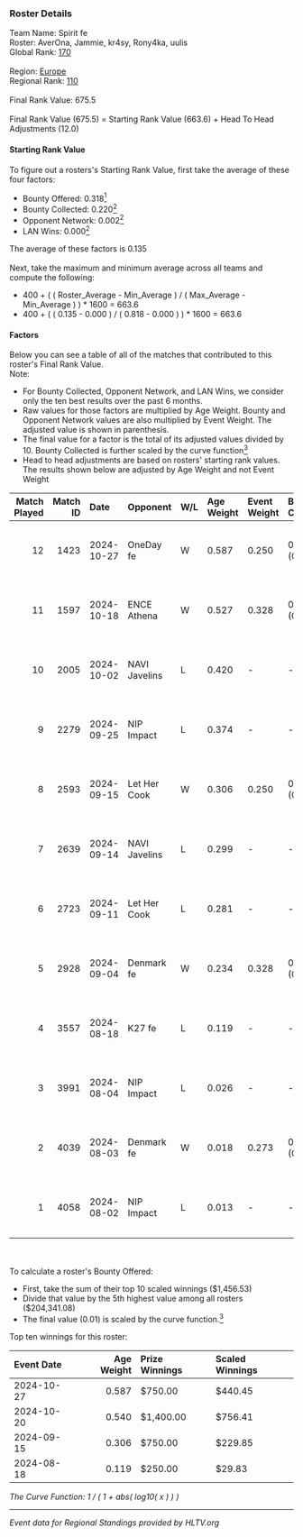 ### Roster Details<br />
Team Name: Spirit fe<br />
Roster: AverOna, Jammie, kr4sy, Rony4ka, uulis<br />
Global Rank: [170](../../standings_global_2025_01_27.md)<br />
<br />
Region: [Europe]( ../../standings_europe_2025_01_27.md)<br />
Regional Rank: [110]( ../../standings_europe_2025_01_27.md)<br />
<br />
Final Rank Value:  675.5<br />
<br />
Final Rank Value (675.5) = Starting Rank Value (663.6) + Head To Head Adjustments (12.0)<br />

#### Starting Rank Value<br />
To figure out a rosters's Starting Rank Value, first take the average of these four factors:<br />
- Bounty Offered: 0.318[<sup>1</sup>](#table2)
- Bounty Collected: 0.220[<sup>2</sup>](#table1)
- Opponent Network: 0.002[<sup>2</sup>](#table1)
- LAN Wins: 0.000[<sup>2</sup>](#table1)

The average of these factors is 0.135<br />
<br />
Next, take the maximum and minimum average across all teams and compute the following:<br />
- 400 + ( ( Roster_Average - Min_Average ) / ( Max_Average - Min_Average ) ) * 1600 = 663.6
- 400 + ( ( 0.135 - 0.000 ) / ( 0.818 - 0.000 ) ) * 1600 = 663.6


#### Factors<br />
Below you can see a table of all of the matches that contributed to this roster's Final Rank Value.<br />
Note:<br />

- For Bounty Collected, Opponent Network, and LAN Wins, we consider only the ten best results over the past 6 months.
- Raw values for those factors are multiplied by Age Weight. Bounty and Opponent Network values are also multiplied by Event Weight. The adjusted value is shown in parenthesis.
- The final value for a factor is the total of its adjusted values divided by 10. Bounty Collected is further scaled by the curve function[<sup>3</sup>](#curveFunction)
- Head to head adjustments are based on rosters' starting rank values. The results shown below are adjusted by Age Weight and not Event Weight
<span id="table1"></span><br />


| Match Played | Match ID | Date       | Opponent      | W/L | Age Weight | Event Weight | Bounty Collected | Opponent Network | LAN Wins  | H2H Adj. | Roster                                   |
| -: | -: | :- | :- | :- | :- | :- | :- | :- | :- | -: | :- |
|           12 |     1423 | 2024-10-27 | OneDay fe     | W   | 0.587      | 0.250        | 0.002 (0.000)    | 0.009 (0.001)    | 0 (0.000) |     7.80 | AverOna, Jammie, kr4sy, Rony4ka, uulis   |
|           11 |     1597 | 2024-10-18 | ENCE Athena   | W   | 0.527      | 0.328        | 0.003 (0.000)    | 0.004 (0.001)    | 0 (0.000) |     5.31 | AverOna, Jammie, kr4sy, Rony4ka, uulis   |
|           10 |     2005 | 2024-10-02 | NAVI Javelins | L   | 0.420      | -            | -                | -                | -         |    -0.53 | AverOna, Jammie, kr4sy, Rony4ka, uulis   |
|            9 |     2279 | 2024-09-25 | NIP Impact    | L   | 0.374      | -            | -                | -                | -         |    -3.86 | AverOna, Jammie, kr4sy, Rony4ka, uulis   |
|            8 |     2593 | 2024-09-15 | Let Her Cook  | W   | 0.306      | 0.250        | 0.005 (0.000)    | 0.067 (0.005)    | 0 (0.000) |     4.89 | AverOna, Jammie, kr4sy, Rony4ka, uulis   |
|            7 |     2639 | 2024-09-14 | NAVI Javelins | L   | 0.299      | -            | -                | -                | -         |    -0.39 | AverOna, Jammie, kr4sy, Rony4ka, uulis   |
|            6 |     2723 | 2024-09-11 | Let Her Cook  | L   | 0.281      | -            | -                | -                | -         |    -4.44 | AverOna, Jammie, kr4sy, Rony4ka, uulis   |
|            5 |     2928 | 2024-09-04 | Denmark fe    | W   | 0.234      | 0.328        | 0.020 (0.002)    | 0.112 (0.009)    | 0 (0.000) |     4.74 | AverOna, Jammie, kr4sy, Rony4ka, uulis   |
|            4 |     3557 | 2024-08-18 | K27 fe        | L   | 0.119      | -            | -                | -                | -         |    -1.53 | AverOna, Jammie, kr4sy, Rony4ka, uulis   |
|            3 |     3991 | 2024-08-04 | NIP Impact    | L   | 0.026      | -            | -                | -                | -         |    -0.28 | AverOna, Jammie, Rony4ka, tenweri, uulis |
|            2 |     4039 | 2024-08-03 | Denmark fe    | W   | 0.018      | 0.273        | 0.020 (0.000)    | 0.112 (0.001)    | 0 (0.000) |     0.37 | irbitka, Jammie, Rony4ka, tenweri, uulis |
|            1 |     4058 | 2024-08-02 | NIP Impact    | L   | 0.013      | -            | -                | -                | -         |    -0.14 | AverOna, Jammie, Rony4ka, tenweri, uulis |

<br />
<span id="table2"></span><br />
To calculate a roster's Bounty Offered:<br />

- First, take the sum of their top 10 scaled winnings ($1,456.53)
- Divide that value by the 5th highest value among all rosters ($204,341.08)
- The final value (0.01) is scaled by the curve function.[<sup>3</sup>](#curveFunction)

Top ten winnings for this roster:<br />

| Event Date | Age Weight | Prize Winnings | Scaled Winnings |
| :- | -: | :- | :- |
| 2024-10-27 |      0.587 | $750.00        | $440.45         |
| 2024-10-20 |      0.540 | $1,400.00      | $756.41         |
| 2024-09-15 |      0.306 | $750.00        | $229.85         |
| 2024-08-18 |      0.119 | $250.00        | $29.83          |


<span id="curveFunction"></span>_The Curve Function: 1 / ( 1 + abs( log10( x ) ) )_<br />

---
_Event data for Regional Standings provided by HLTV.org_<br />
